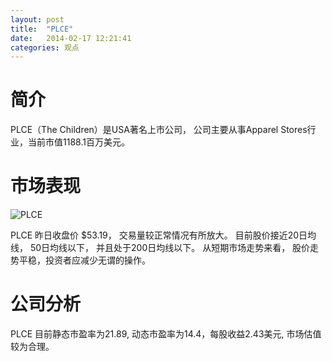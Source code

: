```yaml
---
layout: post
title:  "PLCE"
date:   2014-02-17 12:21:41
categories: 观点
---
```


# 简介
PLCE（The Children）是USA著名上市公司，
公司主要从事Apparel Stores行业，当前市值1188.1百万美元。

# 市场表现

![PLCE](http://finviz.com/chart.ashx?t=PLCE&ty=c&ta=1&p=d&s=l)

PLCE 昨日收盘价 $53.19，
交易量较正常情况有所放大。
目前股价接近20日均线，
50日均线以下，
并且处于200日均线以下。
从短期市场走势来看，
股价走势平稳，投资者应减少无谓的操作。

# 公司分析
PLCE 目前静态市盈率为21.89, 动态市盈率为14.4，每股收益2.43美元,
市场估值较为合理。
